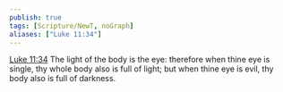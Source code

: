 ```yaml
---
publish: true
tags: [Scripture/NewT, noGraph]
aliases: ["Luke 11:34"]
---
```

[Luke 11:34](https://churchofjesuschrist.org/study/scriptures/nt/luke/11?lang=eng&id=p34#p34) The light of the body is the eye: therefore when thine eye is single, thy whole body also is full of light; but when thine eye is evil, thy body also is full of darkness.
